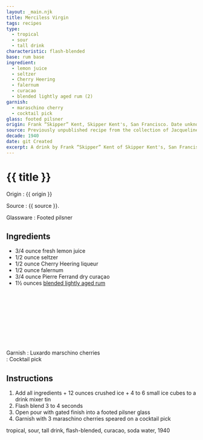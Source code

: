 ```yaml
---
layout: _main.njk
title: Merciless Virgin
tags: recipes
type:
  - tropical
  - sour
  - tall drink
characteristic: flash-blended
base: rum base
ingredient:
  - lemon juice
  - seltzer
  - Cherry Heering
  - falernum
  - curacao
  - blended lightly aged rum (2)
garnish:
  - maraschino cherry
  - cocktail pick
glass: footed pilsner
origin: Frank “Skipper” Kent, Skipper Kent's, San Francisco. Date unknown, between 1942 and 1967.
source: Previously unpublished recipe from the collection of Jacqueline Zumwalt
decade: 1940
date: git Created
excerpt: A drink by Frank “Skipper” Kent of Skipper Kent's, San Francisco. Date unknown, between 1942 and 1967.
---
```

<!-- markdownlint-disable MD025 -->
# {{ title }}
<!-- markdownlint-enable MD025 -->

Origin
  : {{ origin }}

Source
  : {{ source }}.

Glassware
  : <span data-pagefind-filter="Glassware">Footed pilsner</span>

## Ingredients

* 3/4 ounce fresh lemon juice
* 1/2 ounce seltzer
* 1/2 ounce Cherry Heering liqueur
* 1/2 ounce falernum
* 3/4 ounce <span data-pagefind-filter="Ingredient">Pierre Ferrand dry curaçao</span>
* 1&frac12; ounces [blended lightly aged rum](/rums/04-rum-blended-lightly-aged/)<icon-l space="1em" class="bigger" label="(2)"><span class="with-icon"><svg class="icon"><use href="/assets/images/icons/circle-2.svg#circle-2"></use></svg></span></icon-l>

Garnish
  : Luxardo marschino cherries\
  : <span data-pagefind-filter="Garnish">Cocktail pick</span>

## Instructions

1. Add all ingredients + 12 ounces crushed ice + 4 to 6 small ice cubes to a drink mixer tin
2. Flash blend 3 to 4 seconds
3. Open pour with gated finish into a footed pilsner glass
4. Garnish with 3 maraschino cherries speared on a cocktail pick

<div
  data-pagefind-filter="
  "
>
</div>

<div
  class="sr-only"
  data-cat[0]="Drink"
  data-type[0]="Tropical"
  data-type[1]="Sour"
  data-type[2]="Tall drink"
  data-char[0]="Flash-blended"
  data-base[0]="Rum/Cane spirits"
  data-ingredient[0]="Lemon juice"
  data-ingredient[1]="Seltzer"
  data-ingredient[2]="Soda water"
  data-ingredient[3]="Cherry Heering"
  data-ingredient[4]="Falernum"
  data-ingredient[5]="Curaçao, dry"
  data-ingredient[6]="Curaçao"
  data-ingredient[7]="Blended lightly aged rum [2]"
  data-pantry[0]="Maraschino cherry"
  data-pantry[1]="Luxardo maraschino cherry"
  data-juice[0]="Lemon juice"
  data-liquor[0]="Cherry Heering"
  data-liquor[1]="Falernum"
  data-liquor[2]="Curaçao, dry"
  data-liquor[3]="Curaçao"
  data-liquor[4]="Blended lightly aged rum [2]"
  data-soda[0]="Seltzer"
  data-soda[1]="Soda water"
  data-origin[0]="Frank “Skipper” Kent"
  data-origin[1]="Skipper Kent’s, San Francisco"
  data-source[0]="Collection of Jacqueline Zumwalt"
  data-garnish[0]="Maraschino cherry"
  data-garnish[1]="Luxardo maraschino cherry"
  data-decade[0]="1940"
  data-pagefind-filter="
    Category[data-cat[0]],
    Type[data-type[0]],
    Type[data-type[1]],
    Type[data-type[2]],
    Characteristic[data-char[0]],
    Base[data-base[0]],
    Ingredient[data-ingredient[0]],
    Ingredient[data-ingredient[1]],
    Ingredient[data-ingredient[2]],
    Ingredient[data-ingredient[3]],
    Ingredient[data-ingredient[4]],
    Ingredient[data-ingredient[5]],
    Ingredient[data-ingredient[6]],
    Ingredient[data-ingredient[7]],
    Pantry[data-pantry[0]],
    Pantry[data-pantry[1]],
    Juice[data-juice[0]],
    Liquor[data-liquor[0]],
    Liquor[data-liquor[1]],
    Liquor[data-liquor[2]],
    Liquor[data-liquor[3]],
    Liquor[data-liquor[4]],
    Soda & seltzer[data-soda[0]],
    Soda & seltzer[data-soda[1]],
    Origin[data-origin[0]],
    Origin[data-origin[1]],
    Source[data-source[0]],
    Garnish[data-garnish[0]],
    Garnish[data-garnish[1]],
    Decade[data-decade[0]]
  "
>
</div>

<div class="keywords" aria-hidden>tropical, sour, tall drink, flash-blended, curacao, soda water, 1940</div>
